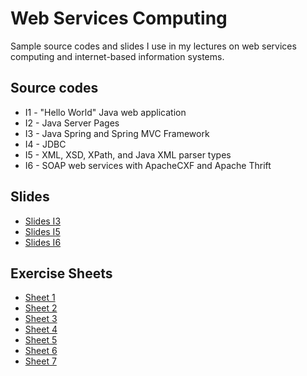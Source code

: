 # Web Services Computing

Sample source codes and slides I use in my lectures on web services computing and internet-based information systems. 

## Source codes
  * I1 - "Hello World" Java web application
  * I2 - Java Server Pages
  * I3 - Java Spring and Spring MVC Framework
  * I4 - JDBC
  * I5 - XML, XSD, XPath, and Java XML parser types
  * I6 - SOAP web services with ApacheCXF and Apache Thrift
  
## Slides
  * [Slides I3](https://docs.google.com/presentation/d/1aVnpM6Q-UHkPqhEOpm-gGMjyPURUyu2TXZaKLp1XxOE/edit?usp=sharing)
  * [Slides I5](https://docs.google.com/presentation/d/1Hy9rx4OlpYcbj4V6a1wnXZFdh7KONPG3yF2UmNIwOvQ/edit?usp=sharing)
  * [Slides I6](https://docs.google.com/presentation/d/1geAqcKflUHzGWDvlNw-qf-WQJ9mTS6MAz8j8JPZb13s/edit?usp=sharing)

## Exercise Sheets
  * [Sheet 1](https://docs.google.com/document/d/15ca-kWcRUJmgGzHBhfwT6Dlw_PGUNBWI7hfkm4P__UM/edit?usp=sharing)
  * [Sheet 2](https://docs.google.com/document/d/1Q3ebcQoXP_Ns-VW3yX-a73C_XLuVJGVXOOKJzjb3mfQ/edit?usp=sharing)
  * [Sheet 3](https://docs.google.com/document/d/1roP4RZHIeysdvQ11UBp17AyGLBg2ae9YKicTP9lR15M/edit?usp=sharing)
  * [Sheet 4](https://docs.google.com/document/d/1zDR7buWvee04xGrLizkdQL8IqCf4v20Pid6Z-y45eog/edit?usp=sharing)
  * [Sheet 5](https://docs.google.com/document/d/1wORciynxpHF5qnzNgCtUMgh4e4H8_oZA6ZKK0yjU_Yg/edit?usp=sharing)
  * [Sheet 6](https://docs.google.com/document/d/1MFFQO3XxQvXMV5r5pIda58R4_w-JesEmz_1HUDM2_d8/edit?usp=sharing)
  * [Sheet 7](https://docs.google.com/document/d/1d2pma6V_Mk0zCCHv_hDF_x8HLlCmUTH8oAT3REIFhcI/edit?usp=sharing)
  
  
